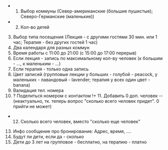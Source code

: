 + 1. Выбор коммуны (Север-американские (большие пушистые); Северо-Германские (маленькие))
+ 2. Кол-во детей
3. Выбор типа посещения (Лекция - с другими гостями 30 мин. или 1 час; Терапия - без других гостей 1 час)
4. Два календаря для разных коммун
5. Время работы с 11:00 до 21:00 (с 15:00 до 17:00 перерыв)
6. Если лекция - запись по максимальному кол-ву человек (к большим - ..., к маленьким - ...)
7. Если терапия - только одна запись
8. Цвет записей (групповые лекции у больших - голубой - peacock, у маленьких - лавандовый - lavender; терапия у всех один цвет - banana)
9. Валидация тел. номера
10. ? Поделиться номером с контактом
!+ 11. Добавить 0 доп. человек  -- (неактуально, тк. теперь вопрос "сколько всего человек придет". 0 прийти не может)
+ 12. Сколько всего человек, вместо "сколько еще человек"
13. Инфо сообщение про бронирование: Адрес, время, ....
14. Будут ли дети, если да - сколько
15. Дети до 3 лет на групповое - бесплатно, на терапию - платно
